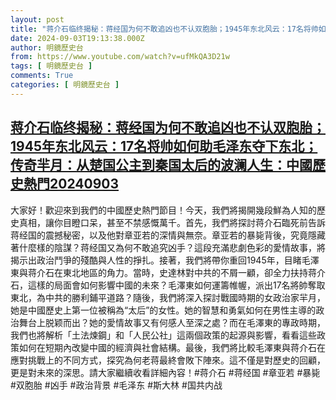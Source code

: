 ```yaml
---
layout: post
title: "蒋介石临终揭秘：蒋经国为何不敢追凶也不认双胞胎；1945年东北风云：17名将帅如何助毛泽东夺下东北；传奇羋月：从楚国公主到秦国太后的波澜人生：中國歷史熱門20240903"
date: 2024-09-03T19:13:38.000Z
author: 明鏡歷史台
from: https://www.youtube.com/watch?v=ufMkQA3D21w
tags: [ 明鏡歷史台 ]
comments: True
categories: [ 明鏡歷史台 ]
---
```

<!--1725390818000-->
[蒋介石临终揭秘：蒋经国为何不敢追凶也不认双胞胎；1945年东北风云：17名将帅如何助毛泽东夺下东北；传奇羋月：从楚国公主到秦国太后的波澜人生：中國歷史熱門20240903](https://www.youtube.com/watch?v=ufMkQA3D21w)
------

<div>
大家好！歡迎來到我們的中國歷史熱門節目！今天，我們將揭開幾段鮮為人知的歷史真相，讓你目瞪口呆，甚至不禁感慨萬千。首先，我們將探討蒋介石臨死前告訴蒋经国的震撼秘密，以及他對章亚若的深情與無奈。章亚若的暴毙背後，究竟隱藏著什麼樣的陰謀？蒋经国又為何不敢追究凶手？這段充滿悲劇色彩的愛情故事，將揭示出政治鬥爭的殘酷與人性的掙扎。接著，我們將帶你重回1945年，目睹毛澤東與蒋介石在東北地區的角力。當時，史達林對中共的不屑一顧，卻全力扶持蒋介石，這樣的局面會如何影響中國的未來？毛澤東如何運籌帷幄，派出17名將帥奪取東北，為中共的勝利鋪平道路？隨後，我們將深入探討戰國時期的女政治家羋月，她是中國歷史上第一位被稱為“太后”的女性。她的智慧和勇氣如何在男性主導的政治舞台上脱颖而出？她的愛情故事又有何感人至深之處？而在毛澤東的專政時期，我們也將解析「土法煉鋼」和「人民公社」這兩個政策的起源與影響，看看這些政策如何在短期內改變中國的經濟與社會結構。最後，我們將比較毛澤東與蒋介石在應對挑戰上的不同方式，探究為何老蒋最終會敗下陣來。這不僅是對歷史的回顧，更是對未來的深思。請大家繼續收看詳細內容！#蒋介石 #蒋经国 #章亚若 #暴毙 #双胞胎 #凶手 #政治背景 #毛泽东 #斯大林 #国共内战
</div>
